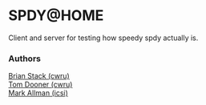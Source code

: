 # SPDY@HOME

Client and server for testing how speedy spdy actually is.

### Authors
[Brian Stack (cwru)](http://bis12.com/)  
[Tom Dooner (cwru)](http://tomdooner.com/)  
[Mark Allman (icsi)](http://www.icir.org/mallman/)  

